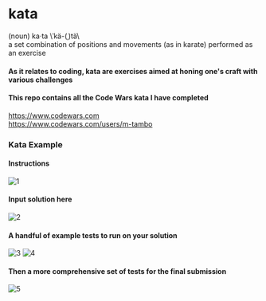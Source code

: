 # kata
(noun)
ka·ta \ˈkä-(ˌ)tä\ </br>
a set combination of positions and movements (as in karate) performed as an exercise </br>

#### As it relates to coding, kata are exercises aimed at honing one's craft with various challenges

#### This repo contains all the Code Wars kata I have completed
https://www.codewars.com </br>
https://www.codewars.com/users/m-tambo

### Kata Example
#### Instructions
![1](https://cloud.githubusercontent.com/assets/23462252/24843670/a734a3ba-1d6a-11e7-9b61-b19ef5ef74d5.png)
#### Input solution here
![2](https://cloud.githubusercontent.com/assets/23462252/24843671/a9945d8a-1d6a-11e7-9827-f65e26fe92dc.png)
#### A handful of example tests to run on your solution
![3](https://cloud.githubusercontent.com/assets/23462252/24843672/ab3b6e80-1d6a-11e7-9fdf-db6f8a575e1f.png)
![4](https://cloud.githubusercontent.com/assets/23462252/24843673/acb7b3e0-1d6a-11e7-83d0-a8f4d2e4f0f6.png)
#### Then a more comprehensive set of tests for the final submission
![5](https://cloud.githubusercontent.com/assets/23462252/24843677/af741920-1d6a-11e7-8afa-43d161c22edd.png)
